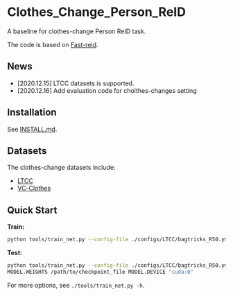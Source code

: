 # Clothes_Change_Person_ReID

A baseline for clothes-change Person ReID task. 

The code is based on [Fast-reid](https://github.com/JDAI-CV/fast-reid). 

## News
+ [2020.12.15] LTCC datasets is supported.
+ [2020.12.16] Add evaluation code for cholthes-changes setting 

## Installation

See [INSTALL.md](https://github.com/JDAI-CV/fast-reid/blob/master/docs/INSTALL.md).

## Datasets

The clothes-change datasets include:

+ [LTCC](https://naiq.github.io/LTCC_Perosn_ReID.html#)
+ [VC-Clothes](https://wanfb.github.io/dataset.html)

## Quick Start

**Train:**

```bash
python tools/train_net.py --config-file ./configs/LTCC/bagtricks_R50.yml --num-gpus 2
```

**Test:**

```bash
python tools/train_net.py --config-file ./configs/LTCC/bagtricks_R50.yml --eval-only \
MODEL.WEIGHTS /path/to/checkpoint_file MODEL.DEVICE "cuda:0"
```

For more options, see `./tools/train_net.py -h`.
